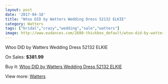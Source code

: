 ```yaml
---
layout: post
date: '2017-04-18'
title: "Wtoo DID by Watters Wedding Dress 52132 ELKIE"
category: Watters
tags: ["bridal","crazy","wedding","sale","watters"]
image: http://www.eudances.com/2680-thickbox_default/wtoo-did-by-watters-wedding-dress-52132-elkie.jpg
---
```

Wtoo DID by Watters Wedding Dress 52132 ELKIE

On Sales: **$381.99**
<a href="https://www.eudances.com/en/watters/900-wtoo-did-by-watters-wedding-dress-52132-elkie.html"><amp-img layout="responsive" width="600" height="600" src="//www.eudances.com/2680-thickbox_default/wtoo-did-by-watters-wedding-dress-52132-elkie.jpg" alt="Wtoo DID by Watters Wedding Dress 52132 ELKIE 0" /></a>
<a href="https://www.eudances.com/en/watters/900-wtoo-did-by-watters-wedding-dress-52132-elkie.html"><amp-img layout="responsive" width="600" height="600" src="//www.eudances.com/2681-thickbox_default/wtoo-did-by-watters-wedding-dress-52132-elkie.jpg" alt="Wtoo DID by Watters Wedding Dress 52132 ELKIE 1" /></a>

Buy it: [Wtoo DID by Watters Wedding Dress 52132 ELKIE](https://www.eudances.com/en/watters/900-wtoo-did-by-watters-wedding-dress-52132-elkie.html "Wtoo DID by Watters Wedding Dress 52132 ELKIE")

View more: [Watters](https://www.eudances.com/en/12-watters "Watters")
